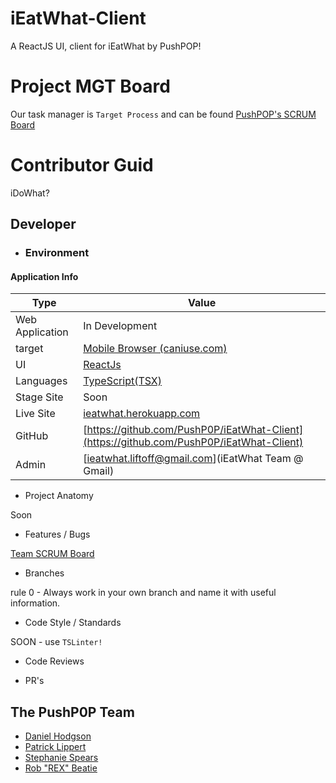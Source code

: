 
# iEatWhat-Client
A ReactJS UI, client for iEatWhat by PushPOP!

# Project MGT Board
Our task manager is `Target Process` and can be found [PushPOP's SCRUM Board](https://push.tpondemand.com)

# Contributor Guid
iDoWhat?

## Developer

* ### Environment

#### Application Info

Type | Value |
---- | --- |  
Web Application | In Development  
target | [Mobile Browser (caniuse.com)](https://caniuse.com/#compare=ios_saf+11.0-11.2,android+62,bb+10,op_mob+37,ie_mob+11,and_uc+11.8,samsung+6.2) 
UI | [ReactJs](http://reactjs.org/) 
Languages | [TypeScript(TSX)](https://www.typescriptlang.org/docs/handbook/jsx.html) | [Sass](sass-lang.org) 
Stage Site | Soon
Live Site | [ieatwhat.herokuapp.com](//ieatwhat.herokuapp.com)
GitHub | [https://github.com/PushP0P/iEatWhat-Client](https://github.com/PushP0P/iEatWhat-Client)
Admin | [ieatwhat.liftoff@gmail.com](iEatWhat Team @ Gmail)
* Project Anatomy

Soon

* Features / Bugs

[Team SCRUM Board](https://push.tpondemand.com)

* Branches

rule 0 - Always work in your own branch and name it with useful information.
 
* Code Style / Standards

SOON - use `TSLinter!`

* Code Reviews


* PR's

## The PushP0P Team

* [Daniel Hodgson](https://github.com/hodgsond)
* [Patrick Lippert](https://github.com/mayhawstudios)
* [Stephanie Spears](https://github.com/Stephanie-Spears)
* [Rob "REX" Beatie](https://github.com/rdev0rigin)
